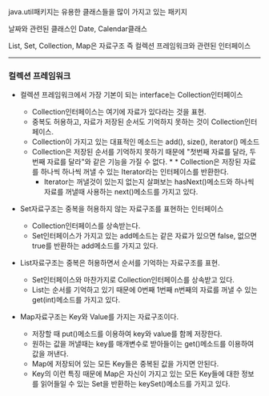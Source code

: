 java.util패키지는 유용한 클래스들을 많이 가지고 있는 패키지

날짜와 관련된 클래스인 Date, Calendar클래스

List, Set, Collection, Map은 자료구조 즉 컬렉션 프레임워크와 관련된 인터페이스

---

### 컬렉션 프레임워크

* 컬렉션 프레임워크에서 가장 기본이 되는 interface는 Collection인터페이스
  * Collection인터페이스는 여기에 자료가 있다라는 것을 표현.
  * 중복도 허용하고, 자료가 저장된 순서도 기억하지 못하는 것이 Collection인터페이스.
  * Collection이 가지고 있는 대표적인 메소드는 add(), size(), iterator() 메소드
  * Collection은 저장된 순서를 기억하지 못하기 때문에 "첫번째 자료를 달라, 두번째 자료를 달라"와 같은 기능을 가질 수 없다. * * Collection은 저장된 자료를 
  하나씩 하나씩 꺼낼 수 있는 Iterator라는 인터페이스를 반환한다.
      * Iterator는 꺼낼것이 있는지 없는지 살펴보는 hasNext()메소드와 하나씩 자료를 꺼낼때 사용하는 next()메소드를 가지고 있다.

* Set자료구조는 중복을 허용하지 않는 자료구조를 표현하는 인터페이스
  * Collection인터페이스를 상속받는다.
  * Set인터페이스가 가지고 있는 add메소드는 같은 자료가 있으면 false, 없으면 true를 반환하는 add메소드를 가지고 있다.

* List자료구조는 중복은 허용하면서 순서를 기억하는 자료구조를 표현.
  * Set인터페이스와 마찬가지로 Collection인터페이스를 상속받고 있다.
  * List는 순서를 기억하고 있기 때문에 0번째 1번째 n번째의 자료를 꺼낼 수 있는 get(int)메소드를 가지고 있다.

* Map자료구조는 Key와 Value를 가지는 자료구조이다.
  * 저장할 때 put()메소드를 이용하여 key와 value를 함께 저장한다.
  * 원하는 값을 꺼낼때는 key를 매개변수로 받아들이는 get()메소드를 이용하여 값을 꺼낸다.
  * Map에 저장되어 있는 모든 Key들은 중복된 값을 가지면 안된다.
  * Key의 이런 특징 때문에 Map은 자신이 가지고 있는 모든 Key들에 대한 정보를 읽어들일 수 있는 Set을 반환하는 keySet()메소드를 가지고 있다.
